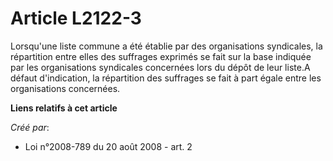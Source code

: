 # Article L2122-3

Lorsqu'une liste commune a été établie par des organisations syndicales, la répartition entre elles des suffrages exprimés se
fait sur la base indiquée par les organisations syndicales concernées lors du dépôt de leur liste.A défaut d'indication, la
répartition des suffrages se fait à part égale entre les organisations concernées.

**Liens relatifs à cet article**

_Créé par_:

  - Loi n°2008-789 du 20 août 2008 - art. 2
